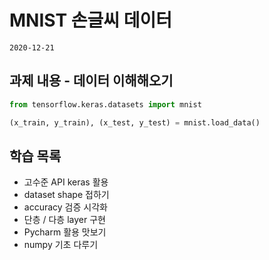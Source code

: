 # MNIST 손글씨 데이터

    2020-12-21


## 과제 내용 - 데이터 이해해오기

```python
from tensorflow.keras.datasets import mnist

(x_train, y_train), (x_test, y_test) = mnist.load_data()
```

## 학습 목록

- 고수준 API keras 활용
- dataset shape 접하기
- accuracy 검증 시각화
- 단층 / 다층 layer 구현
- Pycharm 활용 맛보기
- numpy 기초 다루기